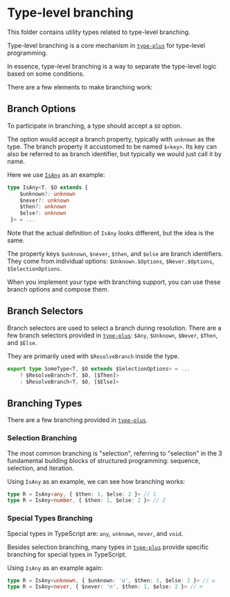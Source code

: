 # Type-level branching

This folder contains utility types related to type-level branching.

Type-level branching is a core mechanism in [`type-plus`](../../../readme.md) for type-level programming.

In essence, type-level branching is a way to separate the type-level logic based on some conditions.

There are a few elements to make branching work:

## Branch Options

To participate in branching, a type should accept a `$O` option.

The option would accept a branch property, typically with `unknown` as the type.
The branch property it accustomed to be named `$<key>`.
Its key can also be referred to as branch identifier,
but typically we would just call it by name.

Here we use [`IsAny`](../../any/is_any.ts) as an example:

```ts
type IsAny<T, $O extends {
	$unknown?: unknown
	$never?: unknown
	$then?: unknown
	$else?: unknown
 }> = ...
```

Note that the actual definition of `IsAny` looks different, but the idea is the same.

The property keys `$unknown`, `$never`, `$then`, and `$else` are branch identifiers.
They come from individual options: `$Unknown.$Options`, `$Never.$Options`, `$SelectionOptions`.

When you implement your type with branching support,
you can use these branch options and compose them.

## Branch Selectors

Branch selectors are used to select a branch during resolution.
There are a few branch selectors provided in [`type-plus`](../../../readme.md): `$Any`, `$Unknown`, `$Never`, `$Then`, and `$Else`.

They are primarily used with `$ResolveBranch` inside the type.

```ts
export type SomeType<T, $O extends $SelectionOptions> = ...
	? $ResolveBranch<T, $O, [$Then]>
	: $ResolveBranch<T, $O, [$Else]>
```

## Branching Types

There are a few branching provided in [`type-plus`](../../../readme.md).

### Selection Branching

The most common branching is "selection", referring to "selection" in the 3 fundamental building blocks of structured programming: sequence, selection, and iteration.

Using `IsAny` as an example, we can see how branching works:

```ts
type R = IsAny<any, { $then: 1, $else: 2 }> // 1
type R = IsAny<number, { $then: 1, $else: 2 }> // 2
```

### Special Types Branching

Special types in TypeScript are: `any`, `unknown`, `never`, and `void`.

Besides selection branching, many types in [`type-plus`](../../../readme.md) provide specific branching for special types in TypeScript.

Using `IsAny` as an example again:

```ts
type R = IsAny<unknown, { $unknown: 'u', $then: 1, $else: 2 }> // u
type R = IsAny<never, { $never: 'n', $then: 1, $else: 2 }> // n
```
